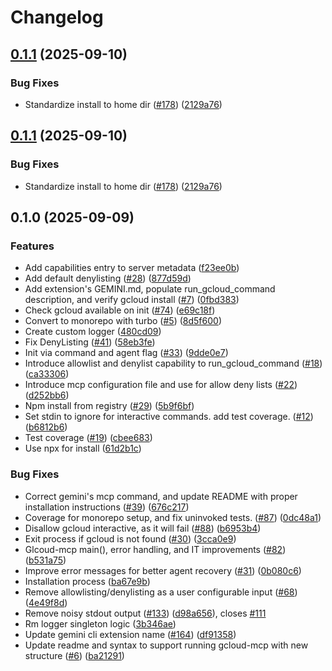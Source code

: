 # Changelog

## [0.1.1](https://github.com/googleapis/gcloud-mcp/compare/gcloud-mcp-v0.1.0...gcloud-mcp-v0.1.1) (2025-09-10)


### Bug Fixes

* Standardize install to home dir ([#178](https://github.com/googleapis/gcloud-mcp/issues/178)) ([2129a76](https://github.com/googleapis/gcloud-mcp/commit/2129a76d6c8887793c72d418245fe50250203312))

## [0.1.1](https://github.com/googleapis/gcloud-mcp/compare/gcloud-mcp-v0.1.0...gcloud-mcp-v0.1.1) (2025-09-10)


### Bug Fixes

* Standardize install to home dir ([#178](https://github.com/googleapis/gcloud-mcp/issues/178)) ([2129a76](https://github.com/googleapis/gcloud-mcp/commit/2129a76d6c8887793c72d418245fe50250203312))

## 0.1.0 (2025-09-09)


### Features

* Add capabilities entry to server metadata ([f23ee0b](https://github.com/googleapis/gcloud-mcp/commit/f23ee0bf06a153cba86da1ec307136f79b12aaf2))
* Add default denylisting ([#28](https://github.com/googleapis/gcloud-mcp/issues/28)) ([877d59d](https://github.com/googleapis/gcloud-mcp/commit/877d59d7a852adeca997aab1600fd91508ffe700))
* Add extension's GEMINI.md, populate run_gcloud_command description, and verify gcloud install ([#7](https://github.com/googleapis/gcloud-mcp/issues/7)) ([0fbd383](https://github.com/googleapis/gcloud-mcp/commit/0fbd38333fd912fc3fe662c5574d3caa5f7efcc5))
* Check gcloud available on init ([#74](https://github.com/googleapis/gcloud-mcp/issues/74)) ([e69c18f](https://github.com/googleapis/gcloud-mcp/commit/e69c18f5fe09fe92ff346786e1ad340617b79bca))
* Convert to monorepo with turbo ([#5](https://github.com/googleapis/gcloud-mcp/issues/5)) ([8d5f600](https://github.com/googleapis/gcloud-mcp/commit/8d5f60047ccadd2ab2a11a97e8e3af186747c297))
* Create custom logger ([480cd09](https://github.com/googleapis/gcloud-mcp/commit/480cd0991a99d7ff4325e4e750b8b7e95d04b82c))
* Fix DenyListing ([#41](https://github.com/googleapis/gcloud-mcp/issues/41)) ([58eb3fe](https://github.com/googleapis/gcloud-mcp/commit/58eb3fe780f873c1cff8c5ed4afb6684f5e2b4dc))
* Init via command and agent flag ([#33](https://github.com/googleapis/gcloud-mcp/issues/33)) ([9dde0e7](https://github.com/googleapis/gcloud-mcp/commit/9dde0e7e4a8dcd6b1a7f4092f4b6f049b3eabdf4))
* Introduce allowlist and denylist capability to run_gcloud_command ([#18](https://github.com/googleapis/gcloud-mcp/issues/18)) ([ca33306](https://github.com/googleapis/gcloud-mcp/commit/ca33306dedc2dbc6381df0365c1c9876888fef9c))
* Introduce mcp configuration file and use for allow deny lists ([#22](https://github.com/googleapis/gcloud-mcp/issues/22)) ([d252bb6](https://github.com/googleapis/gcloud-mcp/commit/d252bb6a7c2ace3f1ec019e893f5c17247b7a262))
* Npm install from registry ([#29](https://github.com/googleapis/gcloud-mcp/issues/29)) ([5b9f6bf](https://github.com/googleapis/gcloud-mcp/commit/5b9f6bfa1f2b90f709dd7915d551221380d3badc))
* Set stdin to ignore for interactive commands. add test coverage. ([#12](https://github.com/googleapis/gcloud-mcp/issues/12)) ([b6812b6](https://github.com/googleapis/gcloud-mcp/commit/b6812b658491efccafcdbefc7b81b9b7f976ba62))
* Test coverage ([#19](https://github.com/googleapis/gcloud-mcp/issues/19)) ([cbee683](https://github.com/googleapis/gcloud-mcp/commit/cbee683345a5256c29d1047cb65a33f7429f5ac1))
* Use npx for install ([61d2b1c](https://github.com/googleapis/gcloud-mcp/commit/61d2b1ca39b2f8a49e724e1346bf75d3a9996a70))


### Bug Fixes

* Correct gemini's mcp command, and update README with proper installation instructions ([#39](https://github.com/googleapis/gcloud-mcp/issues/39)) ([676c217](https://github.com/googleapis/gcloud-mcp/commit/676c217f5deeb9884ba4b5568a6ee7177e695cc8))
* Coverage for monorepo setup, and fix uninvoked tests. ([#87](https://github.com/googleapis/gcloud-mcp/issues/87)) ([0dc48a1](https://github.com/googleapis/gcloud-mcp/commit/0dc48a13c809cb83e779d2f9563850032ede6bb2))
* Disallow gcloud interactive, as it will fail ([#88](https://github.com/googleapis/gcloud-mcp/issues/88)) ([b6953b4](https://github.com/googleapis/gcloud-mcp/commit/b6953b408cc9005a7d9c85da5c3acf18592184d0))
* Exit process if gcloud is not found ([#30](https://github.com/googleapis/gcloud-mcp/issues/30)) ([3cca0e9](https://github.com/googleapis/gcloud-mcp/commit/3cca0e9d87e54553cb63e7baeb6817bb2e8cc9c8))
* Glcoud-mcp main(), error handling, and IT improvements ([#82](https://github.com/googleapis/gcloud-mcp/issues/82)) ([b531a75](https://github.com/googleapis/gcloud-mcp/commit/b531a7521fdc64e725408cb0fe5a9bf2408a70e0))
* Improve error messages for better agent recovery ([#31](https://github.com/googleapis/gcloud-mcp/issues/31)) ([0b080c6](https://github.com/googleapis/gcloud-mcp/commit/0b080c66c96deda7fec6f368b5510880478a6040))
* Installation process ([ba67e9b](https://github.com/googleapis/gcloud-mcp/commit/ba67e9b02596a860c3226e11f9c2811b65d6e107))
* Remove allowlisting/denylisting as a user configurable input ([#68](https://github.com/googleapis/gcloud-mcp/issues/68)) ([4e49f8d](https://github.com/googleapis/gcloud-mcp/commit/4e49f8db0f244600975240f71fbc5ac48dda56db))
* Remove noisy stdout output ([#133](https://github.com/googleapis/gcloud-mcp/issues/133)) ([d98a656](https://github.com/googleapis/gcloud-mcp/commit/d98a656a59bbcd1a6b2933689ed256eccdb6076b)), closes [#111](https://github.com/googleapis/gcloud-mcp/issues/111)
* Rm logger singleton logic ([3b346ae](https://github.com/googleapis/gcloud-mcp/commit/3b346aee8a941af92dc8b35c872b448ca2bd170f))
* Update gemini cli extension name ([#164](https://github.com/googleapis/gcloud-mcp/issues/164)) ([df91358](https://github.com/googleapis/gcloud-mcp/commit/df913582719aeec46fd982b30224ebf23836ce3a))
* Update readme and syntax to support running gcloud-mcp with new structure ([#6](https://github.com/googleapis/gcloud-mcp/issues/6)) ([ba21291](https://github.com/googleapis/gcloud-mcp/commit/ba212910c1fcd81332384eed403cb015af0474d1))
